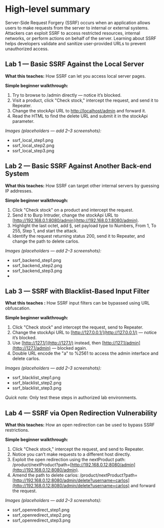 # High-level summary

Server-Side Request Forgery (SSRF) occurs when an application allows users to make requests from the server to internal or external systems. Attackers can exploit SSRF to access restricted resources, internal networks, or perform actions on behalf of the server. Learning about SSRF helps developers validate and sanitize user-provided URLs to prevent unauthorized access.

## Lab 1 — Basic SSRF Against the Local Server

**What this teaches:** How SSRF can let you access local server pages.

**Simple beginner walkthrough:**

1. Try to browse to /admin directly — notice it’s blocked.
2. Visit a product, click "Check stock," intercept the request, and send it to Repeater.
3. Change the stockApi URL to [http://localhost/admin](http://localhost/admin) and forward it.
4. Read the HTML to find the delete URL and submit it in the stockApi parameter.

*Images (placeholders — add 2–3 screenshots):*

* ssrf\_local\_step1.png
* ssrf\_local\_step2.png
* ssrf\_local\_step3.png


## Lab 2 — Basic SSRF Against Another Back-end System

**What this teaches:** How SSRF can target other internal servers by guessing IP addresses.

**Simple beginner walkthrough:**

1. Click "Check stock" on a product and intercept the request.
2. Send it to Burp Intruder, change the stockApi URL to [http://192.168.0.1:8080/admin](http://192.168.0.1:8080/admin).
3. Highlight the last octet, add §, set payload type to Numbers, From 1, To 255, Step 1, and start the attack.
4. Identify the request returning status 200, send it to Repeater, and change the path to delete carlos.

*Images (placeholders — add 2–3 screenshots):*

* ssrf\_backend\_step1.png
* ssrf\_backend\_step2.png
* ssrf\_backend\_step3.png
* 

## Lab 3 — SSRF with Blacklist-Based Input Filter

**What this teaches :** How SSRF input filters can be bypassed using URL obfuscation.

**Simple beginner walkthrough:**

1. Click "Check stock" and intercept the request, send to Repeater.
2. Change the stockApi URL to [http://127.0.0.1/](http://127.0.0.1/) — notice it’s blocked.
3. Use [http://127.1/](http://127.1/) instead, then [http://127.1/admin](http://127.1/admin) — blocked again.
4. Double URL encode the "a" to %2561 to access the admin interface and delete carlos.

*Images (placeholders — add 2–3 screenshots):*

* ssrf\_blacklist\_step1.png
* ssrf\_blacklist\_step2.png
* ssrf\_blacklist\_step3.png

*Quick note:* Only test these steps in authorized lab environments.

## Lab 4 — SSRF via Open Redirection Vulnerability

**What this teaches:** How an open redirection can be used to bypass SSRF restrictions.

**Simple beginner walkthrough:**

1. Click "Check stock," intercept the request, and send to Repeater.
2. Notice you can’t make requests to a different host directly.
3. Exploit the open redirection using the nextProduct path: /product/nextProduct?path=[http://192.168.0.12:8080/admin](http://192.168.0.12:8080/admin).
4. Amend the path to delete carlos: /product/nextProduct?path=[http://192.168.0.12:8080/admin/delete?username=carlos](http://192.168.0.12:8080/admin/delete?username=carlos) and forward the request.

*Images (placeholders — add 2–3 screenshots):*

* ssrf\_openredirect\_step1.png
* ssrf\_openredirect\_step2.png
* ssrf\_openredirect\_step3.png

